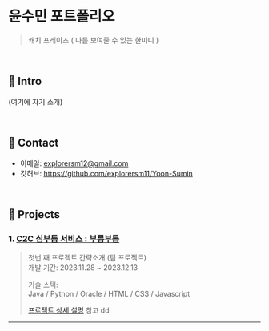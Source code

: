 # 윤수민 포트폴리오
>캐치 프레이즈 ( 나를 보여줄 수 있는 한마디 )

</br>

## :pushpin: Intro
(여기에 자기 소개)

</br>

## :pushpin: Contact
- 이메일: explorersm12@gmail.com
- 깃허브: https://github.com/explorersm11/Yoon-Sumin

</br>

## :pushpin: Projects
### 1. [C2C 심부름 서비스 : 부릉부름](https://github.com/2021-SMHRD-KDT-AI-15/BB)
>첫번 째 프로젝트 간략소개 (팀 프로젝트)  
>개발 기간: 2023.11.28 ~ 2023.12.13
>  
>기술 스택:  
>Java / Python / Oracle / HTML / CSS / Javascript 
>  
>[프로젝트 상세 설명](https://github.com/2021-SMHRD-KDT-AI-15/BB) 참고
dd
---
